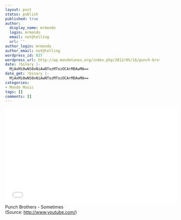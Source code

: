 ```yaml
---
layout: post
status: publish
published: true
author:
  display_name: mrmondo
  login: mrmondo
  email: not@telling
  url: ''
author_login: mrmondo
author_email: not@telling
wordpress_id: 837
wordpress_url: http://wp.mondotunes.org/index.php/2012/05/16/punch-brothers-sometimes/
date: !binary |-
  MjAxMi0wNS0xNiAwNTozMTozOCArMDAwMA==
date_gmt: !binary |-
  MjAxMi0wNS0xNiAwNTozMTozOCArMDAwMA==
categories:
- Mondo Music
tags: []
comments: []
---
```

<iframe width="560" height="315" src="//www.youtube.com/embed/gHlA_Etzgds" frameborder="0"> </iframe>
Punch Brothers - Sometimes
<div class="attribution">(<span>Source:</span> <a href="http://www.youtube.com/">http://www.youtube.com/</a>)</div>
